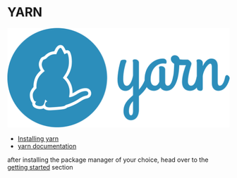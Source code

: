 # YARN

![npm logo](../../images/yarn-logo.png)

- [Installing yarn](https://yarnpkg.com/getting-started/install)
- [yarn documentation](https://yarnpkg.com/getting-started)

after installing the package manager of your choice, head over to the [getting started](../../gettingStarted/index) section
